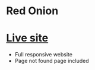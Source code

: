 # Red Onion
# [Live site](https://nimble-starburst-cf3161.netlify.app/)

* Full responsive website
* Page not found page included
